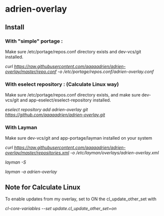 # adrien-overlay

## Install

### With "simple" portage :

Make sure /etc/portage/repos.conf directory exists and dev-vcs/git installed.

*curl https://raw.githubusercontent.com/aaaaadrien/adrien-overlay/master/repo.conf -o /etc/portage/repos.conf/adrien-overlay.conf*

### With eselect repository : (Calculate Linux way)

Make sure /etc/portage/repos.conf directory exists, and make sure dev-vcs/git and app-eselect/eselect-repository installed.

*eselect repository add adrien-overlay git https://github.com/aaaaadrien/adrien-overlay.git*

### With Layman

Make sure dev-vcs/git and app-portage/layman installed on your system

*curl https://raw.githubusercontent.com/aaaaadrien/adrien-overlay/master/repositories.xml -o /etc/layman/overlays/adrien-overlay.xml*

*layman -S*

*layman -a adrien-overlay*

## Note for Calculate Linux

To enable updates from my overlay, set to ON the cl_update_other_set with

*cl-core-variables --set update.cl_update_other_set=on*
